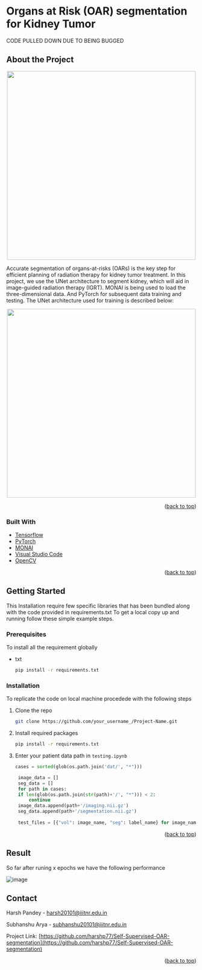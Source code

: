# Organs at Risk (OAR) segmentation for Kidney Tumor
CODE PULLED DOWN DUE TO BEING BUGGED
## About the Project
<a name="readme-top"></a>

<p align="center">
<img src="https://user-images.githubusercontent.com/76595496/197849478-a415a116-0340-4174-adff-b36b4d5b9b20.png" width="500">
</p>

Accurate segmentation of organs-at-risks (OARs) is the key step for efficient planning of radiation therapy for kidney tumor treatment. In this project, we use the UNet architecture to segment kidney, which will aid in image-guided radiation therapy (IGRT). MONAI is being used to load the three-dimensional data. And PyTorch for subsequent data training and testing. The UNet architecture used for training is described below:

<p align="center">
<img src="https://user-images.githubusercontent.com/76595496/197985285-42962425-a905-4172-8ffb-40da68f5d778.png" width="500">
</p>

<p align="right">(<a href="#readme-top">back to top</a>)</p>

### Built With


* [Tensorflow](https://www.tensorflow.org/)
* [PyTorch](https://pytorch.org/)
* [MONAI](https://monai.io/)
* [Visual Studio Code](https://code.visualstudio.com/)
* [OpenCV](https://opencv.org/)

<p align="right">(<a href="#readme-top">back to top</a>)</p>


<!-- GETTING STARTED -->
## Getting Started

This Installation require few specific libraries that has been bundled along with the code provided in requirements.txt
To get a local copy up and running follow these simple example steps.

### Prerequisites

To install all the requirement globally
* txt
  ```sh
  pip install -r requirements.txt
  ```

### Installation

To replicate the code on local machine procedede with the following steps

1. Clone the repo
   ```sh
   git clone https://github.com/your_username_/Project-Name.git
   ```
2. Install required packages
   ```sh
   pip install -r requirements.txt
   ```
3. Enter your patient data path in `testing.ipynb`
   ```python
   cases = sorted(glob(os.path.join('dat/', "*")))

    image_data = []
    seg_data = []
    for path in cases:
    if len(glob(os.path.join(str(path)+'/', "*"))) < 2:
        continue
    image_data.append(path+'/imaging.nii.gz')
    seg_data.append(path+'/segmentation.nii.gz')
    
    test_files = [{"vol": image_name, "seg": label_name} for image_name,label_name in zip(image_data, seg_data)]
   ```

<p align="right">(<a href="#readme-top">back to top</a>)</p>



<!-- USAGE EXAMPLES -->
## Result

So far after runing x epochs we have the following performance

![image](https://user-images.githubusercontent.com/76607486/200165602-54f9f0da-fd80-4775-8f12-11f93327eb54.png)


## Contact

Harsh Pandey - harsh20101@iiitnr.edu.in         

Subhanshu Arya - subhanshu20101@iiitnr.edu.in

Project Link: [https://github.com/harshp77/Self-Supervised-OAR-segmentation](https://github.com/harshp77/Self-Supervised-OAR-segmentation)

<p align="right">(<a href="#readme-top">back to top</a>)</p>
